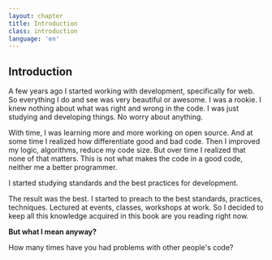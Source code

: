 ```yaml
---
layout: chapter
title: Introduction
class: introduction
language: 'en'
---
```


## Introduction

A few years ago I started working with development, specifically for web. So everything I do and see was very beautiful or awesome. I was a rookie. I knew nothing about what was right and wrong in the code. I was just studying and developing things. No worry about anything.

With time, I was learning more and more working on open source. And at some time I realized how differentiate good and bad code. Then I improved my logic, algorithms, reduce my code size. But over time I realized that none of that matters. This is not what makes the code in a good code, neither me a better programmer.

I started studying standards and the best practices for development.

The result was the best. I started to preach to the best standards, practices, techniques. Lectured at events, classes, workshops at work. So I decided to keep all this knowledge acquired in this book are you reading right now.

**But what I mean anyway?**


How many times have you had problems with other people's code?